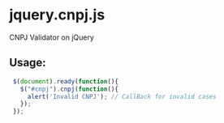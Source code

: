 # jquery.cnpj.js

CNPJ Validator on jQuery

## Usage:

```javascript
 $(document).ready(function(){
   $("#cnpj").cnpj(function(){
     alert('Invalid CNPJ'); // CallBack for invalid cases
   });
 });
 ```
